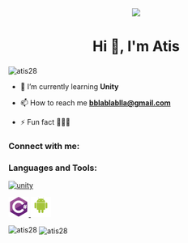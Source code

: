 <div align="center">
  <img height="200" src="https://www.icegif.com/wp-content/uploads/icegif-4058.gif"  />
</div>

<h1 align="center">Hi 👋, I'm Atis</h1>
<h3 align="center"></h3>

<p align="left"> <img src="https://komarev.com/ghpvc/?username=atis28&label=Profile%20views&color=0e75b6&style=flat" alt="atis28" /> </p>

- 🌱 I’m currently learning **Unity**

- 📫 How to reach me **bblablablla@gmail.com**

- ⚡ Fun fact **🍋🍋🍋**

<h3 align="left">Connect with me:</h3>
<p align="left">
</p>

<h3 align="left">Languages and Tools:</h3>
<p align="left"> 
    <a href="https://unity.com/" target="_blank" rel="noreferrer"> <img src="https://www.vectorlogo.zone/logos/unity3d/unity3d-icon.svg" alt="unity" width="40" height="40"/> </a> </p> <a href="https://www.w3schools.com/cs/" target="_blank" rel="noreferrer"> <img src="https://raw.githubusercontent.com/devicons/devicon/master/icons/csharp/csharp-original.svg" alt="csharp" width="40" height="40"/> </a> <a href="https://developer.android.com" target="_blank" rel="noreferrer"> <img src="https://raw.githubusercontent.com/devicons/devicon/master/icons/android/android-original-wordmark.svg" alt="android" width="40" height="40"/> </a>  


<p><img align="left" src="https://github-readme-stats.vercel.app/api/top-langs?username=atis28&show_icons=true&locale=en&layout=compact" alt="atis28" /></p>

<p>&nbsp;<img align="center" src="https://github-readme-stats.vercel.app/api?username=atis28&show_icons=true&locale=en" alt="atis28" /></p>
